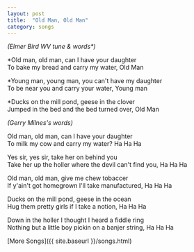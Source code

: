 ```yaml
---
layout: post
title:  "Old Man, Old Man"
category: songs
---
```


_(Elmer Bird WV tune & words*)_  
  
*Old man, old man, can I have your daughter   
To bake my bread and carry my water, Old Man  
  
*Young man, young man, you can't have my daughter   
To be near you and carry your water, Young man  
  
*Ducks on the mill pond, geese in the clover   
Jumped in the bed and the bed turned over, Old Man  
  
_(Gerry Milnes's words)_  
  
Old man, old man, can I have your daughter   
To milk my cow and carry my water? Ha Ha Ha  
  
Yes sir, yes sir, take her on behind you   
Take her up the holler where the devil can't find you, Ha Ha Ha  
  
Old man, old man, give me chew tobaccer   
If y'ain't got homegrown I'll take manufactured, Ha Ha Ha  
  
Ducks on the mill pond, geese in the ocean   
Hug them pretty girls if I take a notion, Ha Ha Ha  
  
Down in the holler I thought I heard a fiddle ring   
Nothing but a little boy pickin on a banjer string, Ha Ha Ha  
  
[More Songs]({{ site.baseurl }}/songs.html)
